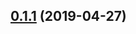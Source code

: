 <a name="0.1.1"></a>
## [0.1.1](https://github.com/fivethree-team/vscode-fastlane-snippets/compare/v0.1.0...v0.1.1) (2019-04-27)



